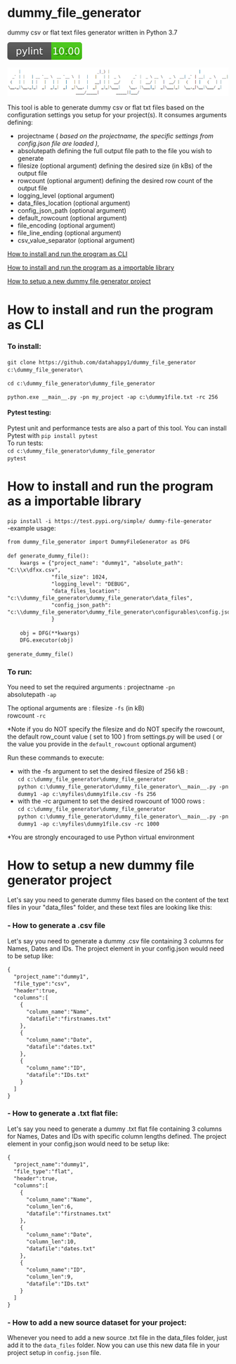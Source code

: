 # dummy_file_generator
dummy csv or flat text files generator written in Python 3.7

![](https://github.com/datahappy1/dummy_file_generator/blob/master/docs/img/rating.svg)

![](https://github.com/datahappy1/dummy_file_generator/blob/master/docs/img/dfg_logo.PNG)


This tool is able to generate dummy csv or flat txt files based on the configuration settings you setup for your project(s).
It consumes arguments defining: 
- projectname ( *based on the projectname, the specific settings from config.json file are loaded ),* 
- absolutepath defining the full output file path to the file you wish to generate
- filesize (optional argument) defining the desired size (in kBs) of the output file 
- rowcount (optional argument) defining the desired row count of the output file
- logging_level (optional argument)
- data_files_location (optional argument)
- config_json_path (optional argument)
- default_rowcount (optional argument)
- file_encoding (optional argument)
- file_line_ending (optional argument)
- csv_value_separator (optional argument)


[How to install and run the program as CLI](#how-to-install-and-run-the-program-as-CLI)

[How to install and run the program as a importable library](#how-to-install-and-run-the-program-as-a-importable-library)

[How to setup a new dummy file generator project](#how-to-setup-a-new-dummy-file-generator-project)


# How to install and run the program as CLI
### To install:
`git clone https://github.com/datahappy1/dummy_file_generator c:\dummy_file_generator\`<br />

`cd c:\dummy_file_generator\dummy_file_generator`

`python.exe __main__.py -pn my_project -ap c:\dummy1file.txt -rc 256`

#### Pytest testing:<br />
Pytest unit and performance tests are also a part of this tool.
You can install Pytest with `pip install pytest`<br /> 
To run tests:<br />
`cd c:\dummy_file_generator\dummy_file_generator`<br />
`pytest`<br />

# How to install and run the program as a importable library
`pip install -i https://test.pypi.org/simple/ dummy-file-generator`<br />
-example usage:
```
from dummy_file_generator import DummyFileGenerator as DFG

def generate_dummy_file():
    kwargs = {"project_name": "dummy1", "absolute_path": "C:\\x\dfxx.csv",
              "file_size": 1024,
              "logging_level": "DEBUG",
              "data_files_location": "c:\\dummy_file_generator\dummy_file_generator\data_files",
              "config_json_path": "c:\\dummy_file_generator\dummy_file_generator\configurables\config.json",
              }

    obj = DFG(**kwargs)
    DFG.executor(obj)

generate_dummy_file()

```

### To run:<br />
You need to set the required arguments :
projectname `-pn` <br />
absolutepath `-ap` <br />

The optional arguments are :
filesize `-fs` (in kB) <br />
rowcount `-rc` <br />

*Note if you do NOT specify the filesize and do NOT specify the rowcount, the default row_count value ( set to 100 ) from
settings.py will be used ( or the value you provide in the `default_rowcount` optional argument)

Run these commands to execute:<br />
- with the -fs argument to set the desired filesize of 256 kB :<br />
`cd c:\dummy_file_generator\dummy_file_generator`<br />
`python c:\dummy_file_generator\dummy_file_generator\__main__.py -pn dummy1 -ap c:\myfiles\dummy1file.csv -fs 256`<br />
- with the -rc argument to set the desired rowcount of 1000 rows :<br />
`cd c:\dummy_file_generator\dummy_file_generator`<br />
`python c:\dummy_file_generator\dummy_file_generator\__main__.py -pn dummy1 -ap c:\myfiles\dummy1file.csv -rc 1000`<br />

*You are strongly encouraged to use Python virtual environment

# How to setup a new dummy file generator project

Let's say you need to generate dummy files based on the content of the text files in your "data_files" folder, and these text files are looking like this:

### - How to generate a .csv file
Let's say you need to generate a dummy .csv file containing 3 columns for Names, Dates and IDs. 
The project element in your config.json would need to be setup like:

    {
      "project_name":"dummy1",
      "file_type":"csv",
      "header":true,
      "columns":[
        {
          "column_name":"Name",
          "datafile":"firstnames.txt"
        },
        {
          "column_name":"Date",
          "datafile":"dates.txt"
        },
        {
          "column_name":"ID",
          "datafile":"IDs.txt"
        }      
      ]
    }

### - How to generate a .txt flat file:
Let's say you need to generate a dummy .txt flat file containing 3 columns for Names, Dates and IDs with specific column lengths defined. 
The project element in your config.json would need to be setup like:

    {
      "project_name":"dummy1",
      "file_type":"flat",
      "header":true,
      "columns":[
        {
          "column_name":"Name",
          "column_len":6,
          "datafile":"firstnames.txt"
        },
        {
          "column_name":"Date",
          "column_len":10,
          "datafile":"dates.txt"
        },
        {
          "column_name":"ID",
          "column_len":9,
          "datafile":"IDs.txt"
        }      
      ]
    }

### - How to add a new source dataset for your project:
Whenever you need to add a new source .txt file in the data_files folder, just add it to the `data_files` folder. 
Now you can use this new data file in your project setup in `config.json` file. 
